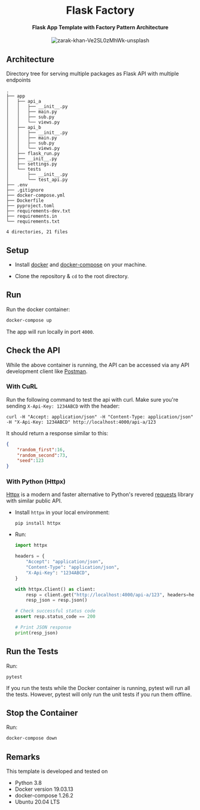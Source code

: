 

<div align="center">
    <h1> Flask Factory </h1>
    <h4>Flask App Template with Factory Pattern Architecture</h4>

![zarak-khan-Ve2SL0zMhWk-unsplash](https://user-images.githubusercontent.com/30027932/100132004-043a0d80-2eaf-11eb-8880-33a2e6fc4f15.jpg)

</div>



## Architecture

Directory tree for serving multiple packages as Flask API with multiple endpoints

```
.
├── app
│   ├── api_a
│   │   ├── __init__.py
│   │   ├── main.py
│   │   ├── sub.py
│   │   └── views.py
│   ├── api_b
│   │   ├── __init__.py
│   │   ├── main.py
│   │   ├── sub.py
│   │   └── views.py
│   ├── flask_run.py
│   ├── __init__.py
│   ├── settings.py
│   └── tests
│       ├── __init__.py
│       └── test_api.py
├── .env
├── .gitignore
├── docker-compose.yml
├── Dockerfile
├── pyproject.toml
├── requirements-dev.txt
├── requirements.in
└── requirements.txt

4 directories, 21 files
```

## Setup

* Install [docker](https://docs.docker.com/install/) and [docker-compose](https://docs.docker.com/compose/install/) on your machine.

* Clone the repository & `cd` to the root directory.

## Run

Run the docker container:

```bash
docker-compose up
```

The app will run locally in port `4000`.


## Check the API

While the above container is running, the API can be accessed via any API development client like [Postman](https://www.getpostman.com/).

### With CuRL

Run the following command to test the api with curl. Make sure you're sending `X-Api-Key: 1234ABCD` with the header:

```
curl -H "Accept: application/json" -H "Content-Type: application/json" -H "X-Api-Key: 1234ABCD" http://localhost:4000/api-a/123
```

It should return a response similar to this:

```json
{
    "random_first":16,
    "random_second":73,
    "seed":123
}
```

### With Python (Httpx)

[Httpx](https://github.com/encode/httpx) is a modern and faster alternative to Python's revered [requests](https://github.com/psf/requests) library with similar public API.

* Install `httpx` in your local environment:

    ```
    pip install httpx
    ```

* Run:
    ```python
    import httpx

    headers = {
        "Accept": "application/json",
        "Content-Type": "application/json",
        "X-Api-Key": "1234ABCD",
    }

    with httpx.Client() as client:
        resp = client.get("http://localhost:4000/api-a/123", headers=headers)
        resp_json = resp.json()

    # Check successful status code
    assert resp.status_code == 200

    # Print JSON response
    print(resp_json)
    ```
## Run the Tests

Run:

```
pytest
```

If you run the tests while the Docker container is running, pytest will run all the tests. However, pytest will only run the unit tests if you run them offline.

## Stop the Container

Run:

```bash
docker-compose down
```

## Remarks

This template is developed and tested on

- Python 3.8
- Docker version 19.03.13
- docker-compose 1.26.2
- Ubuntu 20.04 LTS
